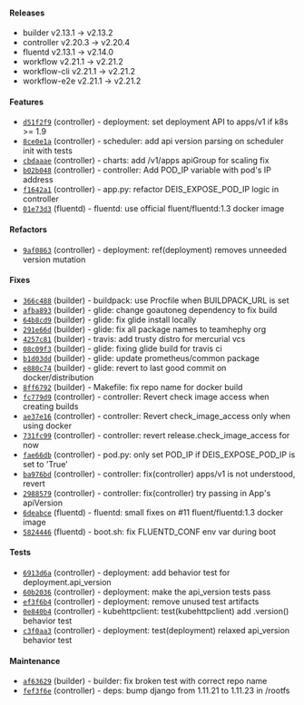 
#### Releases

- builder v2.13.1 -> v2.13.2
- controller v2.20.3 -> v2.20.4
- fluentd v2.13.1 -> v2.14.0
- workflow v2.21.1 -> v2.21.2
- workflow-cli v2.21.1 -> v2.21.2
- workflow-e2e v2.21.1 -> v2.21.2

#### Features

- [`d51f2f9`](https://github.com/teamhephy/controller/commit/d51f2f98f1fcd4dc85427e9756bed092531d3ccb) (controller) - deployment: set deployment API to apps/v1 if k8s >= 1.9
- [`8ce0e1a`](https://github.com/teamhephy/controller/commit/8ce0e1a2c5fdf546edf4d526ef329aad1e9ba0e0) (controller) - scheduler: add api version parsing on scheduler init with tests
- [`cbdaaae`](https://github.com/teamhephy/controller/commit/cbdaaae1c9894d32052193f66659cff6b9ecbe42) (controller) - charts: add /v1/apps apiGroup for scaling fix
- [`b02b048`](https://github.com/teamhephy/controller/commit/b02b0484b81b93c0cb4ab79e49fbe5a42bb94f70) (controller) - controller: Add POD_IP variable with pod's IP address
- [`f1642a1`](https://github.com/teamhephy/controller/commit/f1642a1ca0512205c5090505be190067cc323a84) (controller) - app.py: refactor DEIS_EXPOSE_POD_IP logic in controller
- [`01e73d3`](https://github.com/teamhephy/fluentd/commit/01e73d32e99fd493ef8b1547be1f6b70471089fb) (fluentd) - fluentd: use official fluent/fluentd:1.3 docker image

#### Refactors

- [`9af0863`](https://github.com/teamhephy/controller/commit/9af0863f97377143263d6f1238334da1246edd86) (controller) - deployment: ref(deployment) removes unneeded version mutation

#### Fixes

- [`366c488`](https://github.com/teamhephy/builder/commit/366c488a20bd99a6dd777c83f363ab5dfa9e7d8d) (builder) - buildpack: use Procfile when BUILDPACK_URL is set
- [`afba893`](https://github.com/teamhephy/builder/commit/afba893f5c26b141b3cc010c269439ac8d93c2fd) (builder) - glide: change goautoneg dependency to fix build
- [`64b8cd9`](https://github.com/teamhephy/builder/commit/64b8cd93d5cf9b780b70b3e341238e3dc1a5ef04) (builder) - glide: fix glide install locally
- [`291e66d`](https://github.com/teamhephy/builder/commit/291e66df4259dfa9c0a305b340b1663bdbd0466e) (builder) - glide: fix all package names to teamhephy org
- [`4257c81`](https://github.com/teamhephy/builder/commit/4257c814d1fefc694fa9c736edd7414d2ceec357) (builder) - travis: add trusty distro for mercurial vcs
- [`08c09f3`](https://github.com/teamhephy/builder/commit/08c09f387fe9f1eb01e8e324da9c74812446e547) (builder) - glide: fixing glide build for travis ci
- [`b1d03dd`](https://github.com/teamhephy/builder/commit/b1d03dda1f74690c3b323339f972f66c7f65e82a) (builder) - glide: update prometheus/common package
- [`e880c74`](https://github.com/teamhephy/builder/commit/e880c749ee5d9b1cf84522838c43e108f05075ec) (builder) - glide: revert to last good commit on docker/distribution
- [`8ff6792`](https://github.com/teamhephy/builder/commit/8ff6792a2bea3ccf9effacb81a0fce6fd5a9f14e) (builder) - Makefile: fix repo name for docker build
- [`fc779d9`](https://github.com/teamhephy/controller/commit/fc779d9d7f1f2654b4d16d4c7bde1b4e94605125) (controller) - controller: Revert check image access when creating builds
- [`ae37e16`](https://github.com/teamhephy/controller/commit/ae37e16e4fc11ffdbdf073bb4ef939c14db2f163) (controller) - controller: Revert check_image_access only when using docker
- [`731fc99`](https://github.com/teamhephy/controller/commit/731fc99b2bf21aa1f04249a6070f028289990d21) (controller) - controller: revert release.check_image_access for now
- [`fae66db`](https://github.com/teamhephy/controller/commit/fae66db2600d57bf54b4d80dd94393ff1555616a) (controller) - pod.py: only set POD_IP if DEIS_EXPOSE_POD_IP is set to 'True'
- [`ba976bd`](https://github.com/teamhephy/controller/commit/ba976bdd70859311ff6c080cb2d99a1e8db1efea) (controller) - controller: fix(controller) apps/v1 is not understood, revert
- [`2988579`](https://github.com/teamhephy/controller/commit/2988579a2f2fb6adbed4eb9aacce802a5387e07e) (controller) - controller: fix(controller) try passing in App's apiVersion
- [`6deabce`](https://github.com/teamhephy/fluentd/commit/6deabcedd7f55b2a13c79a92035caad3d0afd37b) (fluentd) - fluentd: small fixes on #11 fluent/fluentd:1.3 docker image
- [`5824446`](https://github.com/teamhephy/fluentd/commit/5824446a8bdbaecb3b22668738c1aa3e35598f6e) (fluentd) - boot.sh: fix FLUENTD_CONF env var during boot

#### Tests

- [`6913d6a`](https://github.com/teamhephy/controller/commit/6913d6a5a6a2e7dd1b58a74e5f8557b498fd639a) (controller) - deployment: add behavior test for deployment.api_version
- [`60b2036`](https://github.com/teamhephy/controller/commit/60b2036ac9d69aed7f3a991e4caf688d0a41b2bd) (controller) - deployment: make the api_version tests pass
- [`ef3f6b4`](https://github.com/teamhephy/controller/commit/ef3f6b4cf528a92d2192cc3e5cd71b0b356e1ccf) (controller) - deployment: remove unused test artifacts
- [`0e840b4`](https://github.com/teamhephy/controller/commit/0e840b49593b8e0430e455da9cd540f3c055e928) (controller) - kubehttpclient: test(kubehttpclient) add .version() behavior test
- [`c3f0aa3`](https://github.com/teamhephy/controller/commit/c3f0aa3ba9a15daaff8ca36af6f7725cd2aad078) (controller) - deployment: test(deployment) relaxed api_version behavior test

#### Maintenance

- [`af63629`](https://github.com/teamhephy/builder/commit/af63629a644697fddc7f9da030b0814c7439d17c) (builder) - builder: fix broken test with correct repo name
- [`fef3f6e`](https://github.com/teamhephy/controller/commit/fef3f6ed8de6f3162bbe898efefe1c52feffc8b7) (controller) - deps: bump django from 1.11.21 to 1.11.23 in /rootfs
